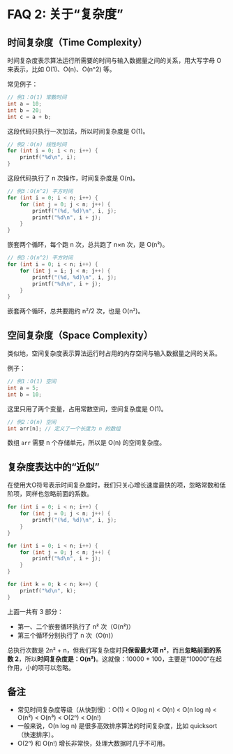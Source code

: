 # FAQ 2: 关于“复杂度”

## 时间复杂度（Time Complexity）
时间复杂度表示算法运行所需要的时间与输入数据量之间的关系，用大写字母 O 来表示，比如 O(1)、O(n)、O(n^2) 等。

常见例子：

```c
// 例1：O(1) 常数时间
int a = 10;
int b = 20;
int c = a + b;
```
这段代码只执行一次加法，所以时间复杂度是 O(1)。

```c
// 例2：O(n) 线性时间
for (int i = 0; i < n; i++) {
    printf("%d\n", i);
}
```
这段代码执行了 n 次操作，时间复杂度是 O(n)。

```c
// 例3：O(n^2) 平方时间
for (int i = 0; i < n; i++) {
    for (int j = 0; j < n; j++) {
        printf("(%d, %d)\n", i, j);
        printf("%d\n", i + j);
    }
}
```
嵌套两个循环，每个跑 n 次，总共跑了 n×n 次，是 O(n²)。

```c
// 例3：O(n^2) 平方时间
for (int i = 0; i < n; i++) {
    for (int j = i; j < n; j++) {
        printf("(%d, %d)\n", i, j);
        printf("%d\n", i + j);
    }
}
```
嵌套两个循环，总共要跑约 n²/2 次，也是 O(n²)。

## 空间复杂度（Space Complexity）
类似地，空间复杂度表示算法运行时占用的内存空间与输入数据量之间的关系。

例子：

```c
// 例1：O(1) 空间
int a = 5;
int b = 10;
```
这里只用了两个变量，占用常数空间，空间复杂度是 O(1)。

```c
// 例2：O(n) 空间
int arr[n]; // 定义了一个长度为 n 的数组
```
数组 `arr` 需要 n 个存储单元，所以是 O(n) 的空间复杂度。

## 复杂度表达中的“近似”
在使用大O符号表示时间复杂度时，我们只关心增长速度最快的项，忽略常数和低阶项，同样也忽略前面的系数。

```c
for (int i = 0; i < n; i++) {
    for (int j = 0; j < n; j++) {
        printf("(%d, %d)\n", i, j);
    }
}

for (int i = 0; i < n; i++) {
    for (int j = 0; j < n; j++) {
        printf("%d\n", i + j);
    }
}

for (int k = 0; k < n; k++) {
    printf("%d\n", k);
}
```

上面一共有 3 部分：
- 第一、二个嵌套循环执行了 n² 次（O(n²)）
- 第三个循环分别执行了 n 次（O(n)）

总执行次数是 2n² + n，但我们写复杂度时**只保留最大项 n²**，而且**忽略前面的系数 2**，所以**时间复杂度是：O(n²)**。这就像：10000 + 100，主要是“10000”在起作用，小的项可以忽略。

## 备注
- 常见时间复杂度等级（从快到慢）：O(1) < O(log n) < O(n) < O(n log n) < O(n²) < O(n³) < O(2ⁿ) < O(n!)
- 一般来说，O(n log n) 是很多高效排序算法的时间复杂度，比如 quicksort（快速排序）。
- O(2ⁿ) 和 O(n!) 增长非常快，处理大数据时几乎不可用。

